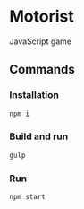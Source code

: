 # Motorist

JavaScript game

## Commands

### Installation

```sh
npm i
```

### Build and run

```sh
gulp
```

### Run

```sh
npm start
```
